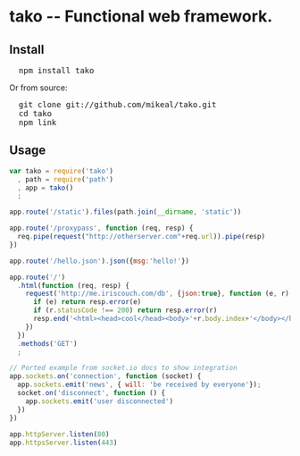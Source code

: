 # tako -- Functional web framework.

## Install

<pre>
  npm install tako
</pre>

Or from source:

<pre>
  git clone git://github.com/mikeal/tako.git 
  cd tako
  npm link
</pre>

## Usage

```javascript
var tako = require('tako')
  , path = require('path')
  , app = tako()
  ;

app.route('/static').files(path.join(__dirname, 'static'))

app.route('/proxypass', function (req, resp) {
  req.pipe(request("http://otherserver.com"+req.url)).pipe(resp)
})

app.route('/hello.json').json({msg:'hello!'})

app.route('/')
  .html(function (req, resp) {
    request('http://me.iriscouch.com/db', {json:true}, function (e, r) {
      if (e) return resp.error(e)
      if (r.statusCode !== 200) return resp.error(r)
      resp.end('<html><head>cool</head><body>'+r.body.index+'</body></html>')
    })
  })
  .methods('GET')
  ;

// Ported example from socket.io docs to show integration
app.sockets.on('connection', function (socket) {
  app.sockets.emit('news', { will: 'be received by everyone'});
  socket.on('disconnect', function () {
    app.sockets.emit('user disconnected')
  })
})
  
app.httpServer.listen(80)
app.httpsServer.listen(443)
```